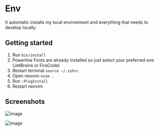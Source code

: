 # Env

It automatic installs my local environment and everything that needs to develop locally.

## Getting started
1. Run `bin/install`
2. Powerline Fonts are already installed so just select your preferred one (JetBrains or FiraCode)
3. Restart terminal `source ~/.zshrc`
4. Open neovim `nvim .`
5. Run `:PlugInstall`
6. Restart neovim
   
## Screenshots
![image](https://github.com/muromeo1/env/assets/22664903/bd3fb2d3-2cbb-440e-8a18-1e1292829685)

![image](https://github.com/muromeo1/env/assets/22664903/c66d190a-8e2e-41b8-8d02-2443900a3797)
